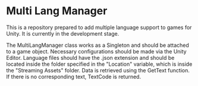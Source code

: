 # Multi Lang Manager

This is a repository prepared to add multiple language support to games for Unity. It is currently in the development stage.

The MultiLangManager class works as a Singleton and should be attached to a game object.
Necessary configurations should be made via the Unity Editor.
Language files should have the .json extension and should be located inside the folder specified in the "Location" variable, which is inside the "Streaming Assets" folder.
Data is retrieved using the GetText function. If there is no corresponding text, TextCode is returned.
